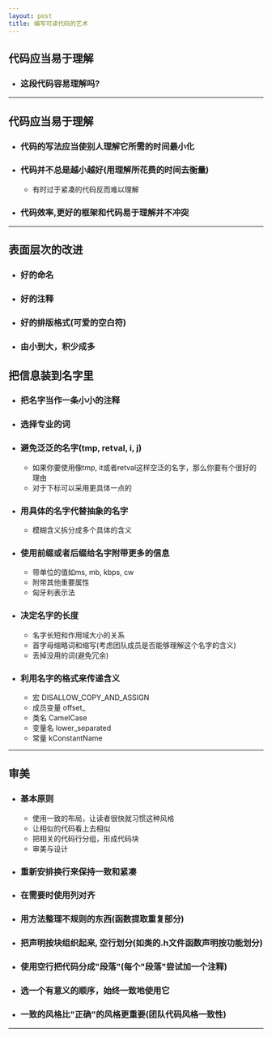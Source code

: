 ```yaml
---
layout: post
title: 编写可读代码的艺术
---
```


## 代码应当易于理解
+ ### 这段代码容易理解吗?

---

## 代码应当易于理解
+ ### 代码的写法应当使别人理解它所需的时间最小化
+ ### 代码并不总是越小越好(用理解所花费的时间去衡量)
    + 有时过于紧凑的代码反而难以理解
+ ### 代码效率,更好的框架和代码易于理解并不冲突

---

## 表面层次的改进
+ ### 好的命名
+ ### 好的注释
+ ### 好的排版格式(可爱的空白符)
+ ### 由小到大，积少成多


## 把信息装到名字里
+ ### 把名字当作一条小小的注释
+ ### 选择专业的词
+ ### 避免泛泛的名字(tmp, retval, i, j)
    + 如果你要使用像tmp, it或者retval这样空泛的名字，那么你要有个很好的理由
    + 对于下标可以采用更具体一点的
+ ### 用具体的名字代替抽象的名字
    + 模糊含义拆分成多个具体的含义
+ ### 使用前缀或者后缀给名字附带更多的信息
    + 带单位的值如ms, mb, kbps, cw
    + 附带其他重要属性
    + 匈牙利表示法
+ ### 决定名字的长度
    + 名字长短和作用域大小的关系
    + 首字母缩略词和缩写(考虑团队成员是否能够理解这个名字的含义)
    + 丢掉没用的词(避免冗余)
+ ### 利用名字的格式来传递含义
    + 宏 DISALLOW_COPY_AND_ASSIGN
    + 成员变量 offset_
    + 类名 CamelCase
    + 变量名 lower_separated
    + 常量 kConstantName

---

## 审美
+ ### 基本原则
    + 使用一致的布局，让读者很快就习惯这种风格
    + 让相似的代码看上去相似
    + 把相关的代码行分组，形成代码块
    + 审美与设计
+ ### 重新安排换行来保持一致和紧凑
+ ### 在需要时使用列对齐
+ ### 用方法整理不规则的东西(函数提取重复部分)
+ ### 把声明按块组织起来, 空行划分(如类的.h文件函数声明按功能划分)
+ ### 使用空行把代码分成"段落"(每个"段落"尝试加一个注释)
+ ### 选一个有意义的顺序，始终一致地使用它
+ ### 一致的风格比"正确"的风格更重要(团队代码风格一致性)

---
    




